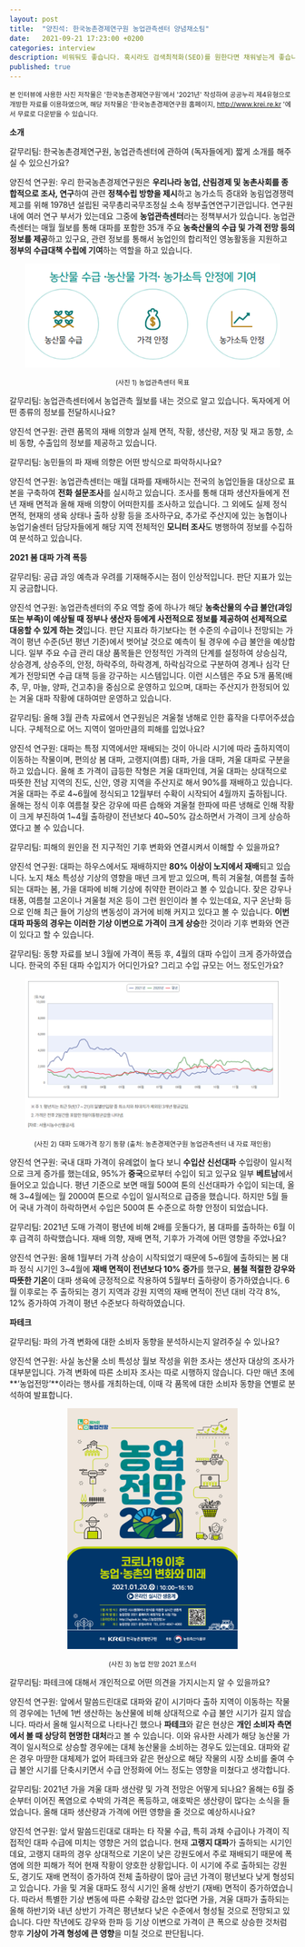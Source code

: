 ```yaml
---
layout: post
title:  "양진석: 한국농촌경제연구원 농업관측센터 양념채소팀"
date:   2021-09-21 17:23:00 +0200
categories: interview
description: 비워둬도 좋습니다. 혹시라도 검색최적화(SEO)를 원한다면 채워넣는게 좋습니다.
published: true
---  
```

<small>본 인터뷰에 사용한 사진 저작물은 '한국농촌경제연구원'에서 '2021년' 작성하여 공공누리 제4유형으로 개방한 자료를 이용하였으며, 해당 저작물은 '한국농촌경제연구원 홈페이지, http://www.krei.re.kr '에서 무료로 다운받을 수 있습니다.
</small>

**소개**

갈무리팀: 한국농촌경제연구원, 농업관측센터에 관하여 (독자들에게) 짧게 소개를 해주실 수 있으신가요?

양진석 연구원: 우리 한국농촌경제연구원은 **우리나라 농업, 산림경제 및 농촌사회를 종합적으로 조사, 연구**하여 관련 **정책수립 방향을 제시**하고 농가소득 증대와 농림업경쟁력 제고를 위해 1978년 설립된 국무총리국무조정실 소속 정부출연연구기관입니다. 연구원 내에 여러 연구 부서가 있는데요 그중에 **농업관측센터**라는 정책부서가 있습니다. 농업관측센터는 매월 월보를 통해 대파를 포함한 35개 주요 **농축산물의 수급 및 가격 전망 등의 정보를 제공**하고 있구요, 관련 정보를 통해서 농업인의 합리적인 영농활동을 지원하고 **정부의 수급대책 수립에 기여**하는 역할을 하고 있습니다.

<p align="center">
  <img src="/asset/images/interviews/Yangjinseok/intro.png" width="450px" />

</p>
  <p align="center">
<small>
(사진 1) 농업관측센터 목표
</small></p>

 
갈무리팀: 농업관측센터에서 농업관측 월보를 내는 것으로 알고 있습니다. 독자에게 어떤 종류의 정보를 전달하시나요?
 
양진석 연구원: 관련 품목의 재배 의향과 실제 면적, 작황, 생산량, 저장 및 재고 동향, 소비 동향, 수출입의 정보를 제공하고 있습니다.
 
갈무리팀: 농민들의 파 재배 의향은 어떤 방식으로 파악하시나요?

양진석 연구원: 농업관측센터는 매월 대파를 재배하시는 전국의 농업인들을 대상으로 표본을 구축하여 **전화 설문조사**를 실시하고 있습니다. 조사를 통해 대파 생산자들에게 전년 재배 면적과 올해 재배 의향이 어떠한지를 조사하고 있습니다. 그 외에도 실제 정식 면적, 현재의 생육 상태나 출하 상황 등을 조사하구요, 추가로 주산지에 있는 농협이나 농업기술센터 담당자들에게 해당 지역 전체적인 **모니터 조사**도 병행하여 정보를 수집하여 분석하고 있습니다.

**2021 봄 대파 가격 폭등**
 
갈무리팀: 공급 과잉 예측과 우려를 기재해주시는 점이 인상적입니다. 판단 지표가 있는지 궁금합니다.

양진석 연구원: 농업관측센터의 주요 역할 중에 하나가 해당 **농축산물의 수급 불안(과잉 또는 부족)이 예상될 때 정부나 생산자 등에게 사전적으로 정보를 제공하여 선제적으로 대응할 수 있게 하는 것**입니다. 판단 지표라 하기보다는 현 수준의 수급이나 전망되는 가격이 평년 수준(5년 평년 기준)에서 벗어날 것으로 예측이 될 경우에 수급 불안을 예상합니다. 일부 주요 수급 관리 대상 품목들은 안정적인 가격의 단계를 설정하여 상승심각, 상승경계, 상승주의, 안정, 하락주의, 하락경계, 하락심각으로 구분하여 경계나 심각 단계가 전망되면 수급 대책 등을 강구하는 시스템입니다. 이런 시스템은 주요 5개 품목(배추, 무, 마늘, 양파, 건고추)을 중심으로 운영하고 있으며, 대파는 주산지가 한정되어 있는 겨울 대파 작황에 대하여만 운영하고 있습니다.

갈무리팀: 올해 3월 관측 자료에서 연구원님은 겨울철 냉해로 인한 흉작을 다루어주셨습니다. 구체적으로 어느 지역이 얼마만큼의 피해를 입었나요?

양진석 연구원: 대파는 특정 지역에서만 재배되는 것이 아니라 시기에 따라 출하지역이 이동하는 작물이며, 편의상 봄 대파, 고랭지(여름) 대파, 가을 대파, 겨울 대파로 구분을 하고 있습니다. 올해 초 가격이 급등한 작형은 겨울 대파인데, 겨울 대파는 상대적으로 따뜻한 전남 지역의 진도, 신안, 영광 지역을 주산지로 해서 90%를 재배하고 있습니다. 겨울 대파는 주로 4~6월에 정식되고 12월부터 수확이 시작되어 4월까지 출하됩니다. 올해는 정식 이후 여름철 잦은 강우에 따른 습해와 겨울철 한파에 따른 냉해로 인해 작황이 크게 부진하여 1~4월 출하량이 전년보다 40~50% 감소하면서 가격이 크게 상승하였다고 볼 수 있습니다.

갈무리팀: 피해의 원인을 전 지구적인 기후 변화와 연결시켜서 이해할 수 있을까요?

양진석 연구원: 대파는 하우스에서도 재배하지만 **80% 이상이 노지에서 재배**되고 있습니다. 노지 채소 특성상 기상의 영향을 매년 크게 받고 있으며, 특히 겨울철, 여름철 출하되는 대파는 봄, 가을 대파에 비해 기상에 취약한 편이라고 볼 수 있습니다. 잦은 강우나 태풍, 여름철 고온이나 겨울철 저온 등이 그런 원인이라 볼 수 있는데요, 지구 온난화 등으로 인해 최근 들어 기상의 변동성이 과거에 비해 커지고 있다고 볼 수 있습니다. **이번 대파 파동의 경우는 이러한 기상 이변으로 가격이 크게 상승**한 것이라 기후 변화와 연관이 있다고 할 수 있습니다.

갈무리팀: 동향 자료를 보니 3월에 가격이 폭등 후, 4월의 대파 수입이 크게 증가하였습니다. 한국의 주된 대파 수입지가 어디인가요? 그리고 수입 규모는 어느 정도인가요?

<p align="center">
  <img src="/asset/images/interviews/Yangjinseok/graph.png" width="450px" />

</p>
  <p align="center">
<small>
(사진 2) 대파 도매가격 장기 동향 (출처: 농촌경제연구원 농업관측센터 내 자료 재인용)
</small></p>
 
양진석 연구원: 국내 대파 가격이 유례없이 높다 보니 **수입산 신선대파** 수입량이 일시적으로 크게 증가를 했는데요, 95%가 **중국**으로부터 수입이 되고 있구요 일부 **베트남**에서 들어오고 있습니다. 평년 기준으로 보면 매월 500여 톤의 신선대파가 수입이 되는데, 올해 3~4월에는 월 2000여 톤으로 수입이 일시적으로 급증을 했습니다. 하지만 5월 들어 국내 가격이 하락하면서 수입은 500여 톤 수준으로 하향 안정이 되었습니다.

갈무리팀: 2021년 도매 가격이 평년에 비해 2배를 웃돌다가, 봄 대파를 출하하는 6월 이후 급격히 하락했습니다. 재배 의향, 재배 면적, 기후가 가격에 어떤 영향을 주었나요?
 
양진석 연구원: 올해 1월부터 가격 상승이 시작되었기 때문에 5~6월에 출하되는 봄 대파 정식 시기인 3~4월에 **재배 면적이 전년보다 10% 증가**를 했구요, **봄철 적절한 강우와 따뜻한 기온**이 대파 생육에 긍정적으로 작용하여 5월부터 출하량이 증가하였습니다. 6월 이후로는 주 출하되는 경기 지역과 강원 지역의 재배 면적이 전년 대비 각각 8%, 12% 증가하여 가격이 평년 수준보다 하락하였습니다.

**파테크**
 
갈무리팀: 파의 가격 변화에 대한 소비자 동향을 분석하시는지 알려주실 수 있나요?

양진석 연구원: 사실 농산물 소비 특성상 월보 작성을 위한 조사는 생산자 대상의 조사가 대부분입니다. 가격 변화에 따른 소비자 조사는 따로 시행하지 않습니다. 다만 매년 초에 **‘농업전망’**이라는 행사를 개최하는데, 이때 각 품목에 대한 소비자 동향을 연별로 분석하여 발표합니다. 

<p align="center">
  <img src="/asset/images/interviews/Yangjinseok/krei.jpg" width="300px" />

</p>
  <p align="center">
<small>
(사진 3) 농업 전망 2021 포스터
</small></p>

갈무리팀: 파테크에 대해서 개인적으로 어떤 의견을 가지시는지 알 수 있을까요?
 
양진석 연구원: 앞에서 말씀드린대로 대파와 같이 시기마다 출하 지역이 이동하는 작물의 경우에는 1년에 1번 생산하는 농산물에 비해 상대적으로 수급 불안 시기가 길지 않습니다. 따라서 올해 일시적으로 나타나긴 했으나 **파테크**와 같은 현상은 **개인 소비자 측면에서 볼 때 상당히 현명한 대처**라고 볼 수 있습니다. 이와 유사한 사례가 해당 농산물 가격이 일시적으로 상승할 경우에는 대체 농산물을 소비하는 경우도 있는데요. 대파와 같은 경우 마땅한 대체제가 없어 파테크와 같은 현상으로 해당 작물의 시장 소비를 줄여 수급 불안 시기를 단축시키면서 수급 안정화에 어느 정도는 영향을 미쳤다고 생각합니다.
 
갈무리팀: 2021년 가을 겨울 대파 생산량 및 가격 전망은 어떻게 되나요? 올해는 6월 중순부터 이어진 폭염으로 수박의 가격은 폭등하고, 애호박은 생산량이 많다는 소식을 들었습니다. 올해 대파 생산량과 가격에 어떤 영향을 줄 것으로 예상하시나요?
 
양진석 연구원: 앞서 말씀드린대로 대파는 타 작물 수급, 특히 과채 수급이나 가격이 직접적인 대파 수급에 미치는 영향은 거의 없습니다. 현재 **고랭지 대파**가 출하되는 시기인데요, 고랭지 대파의 경우 상대적으로 기온이 낮은 강원도에서 주로 재배되기 때문에 폭염에 의한 피해가 적어 현재 작황이 양호한 상황입니다. 이 시기에 주로 출하되는 강원도, 경기도 재배 면적이 증가하여 전체 출하량이 많아 금년 가격이 평년보다 낮게 형성되고 있습니다. 가을 및 겨울 대파도 정식 시기인 올해 상반기 (재배) 면적이 증가하였습니다. 따라서 특별한 기상 변동에 따른 수확량 감소만 없다면 가을, 겨울 대파가 출하되는 올해 하반기와 내년 상반기 가격은 평년보다 낮은 수준에서 형성될 것으로 전망되고 있습니다. 다만 작년에도 강우와 한파 등 기상 이변으로 가격이 큰 폭으로 상승한 것처럼 향후 **기상이 가격 형성에 큰 영향**을 미칠 것으로 판단됩니다.

